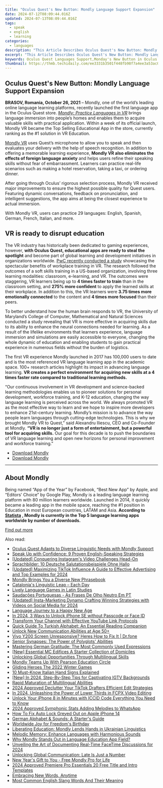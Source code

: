 ```yaml
---
title: "Oculus Quest's New Button: Mondly Language Support Expansion"
date: 2024-07-12T08:09:44.016Z
updated: 2024-07-13T08:09:44.016Z
tags:
  - speak
  - english
  - learning
categories:
  - languages
description: "This Article Describes Oculus Quest's New Button: Mondly Language Support Expansion"
excerpt: "This Article Describes Oculus Quest's New Button: Mondly Language Support Expansion"
keywords: Oculus Quest Languages Support,Monday's New Button in Oculus Quest,Mondly Language Support Expansion for VR,Multi-Language Features in Oculus Quest 2,Expanded Language Options on Oculus VR Platforms,Mondly Interface Update in Oculus Quest,Cross-Platform VR Language Support with Oculus Quest
thumbnail: https://thmb.techidaily.com/ee3331b3501f448fb98f7a4ee3a53ac099c1c123c857eac1255a179cf5757415.jpg
---
```


## Oculus Quest's New Button: Mondly Language Support Expansion

**BRASOV, Romania, October 26, 2021**  – Mondly, one of the world’s leading online language learning platforms, recently launched the first language app in the Oculus Quest store. [_Mondly: Practice Languages in VR_](https://www.oculus.com/experiences/quest/4214902388537196/)  brings language immersion into people’s homes and enables them to acquire valuable skills with practical application. Within a week of its official launch, Mondly VR became the Top Selling Educational App in the store, currently ranking as the #1 solution in VR Education.

[Mondly VR](https://shop.mondly.com/affiliate.php?ACCOUNT=ATISTUDI&AFFILIATE=108875&PATH=https://www.mondly.com?AFFILIATE=108875)  uses Quest’s microphone to allow you to speak and then evaluates your delivery with the help of speech recognition. In addition to offering a memorable learning experience, **Mondly VR also eliminates the effects of foreign language anxiety**  and helps users refine their speaking skills without fear of embarrassment. Learners can practice real-life scenarios such as making a hotel reservation, taking a taxi, or ordering dinner.

 After going through Oculus’ rigorous selection process, Mondly VR received major improvements to ensure the highest possible quality for Quest users. Featuring dynamic conversations, feedback on pronunciation, and intelligent suggestions, the app aims at being the closest experience to actual immersion.

 With Mondly VR, users can practice 29 languages: English, Spanish, German, French, Italian, and more.

## **VR is ready to disrupt education**

 The VR industry has historically been dedicated to gaming experiences, however, **with Oculus Quest, educational apps are ready to steal the spotlight**  and become part of global learning and development initiatives in organizations worldwide. [PwC recently conducted a study](https://www.pwc.com/us/en/tech-effect/emerging-tech/virtual-reality-study.html)  showcasing the spectacular benefits of workplace training in VR. The research followed the outcomes of a soft skills training in a US-based organization, involving three learning modalities: classroom, e-learning, and VR. The outcomes were staggering, VR learners being up to **4 times faster to train** than in the classroom setting, and **275% more confident**  to apply the learned skills at their workplace. In addition to this, the VR learners were **3.75 times more emotionally connected** to the content and **4 times more focused** than their peers.

 To better understand how the human brain responds to VR,  the University of Maryland’s College of Computer, Mathematical and Natural Sciences conducted a study  revealing that VR is more effective in acquiring skills due to its ability to enhance the neural connections needed for learning. As a result of the lifelike environments that learners experience, language immersion and simulations are easily accessible to everyone, changing the whole dynamic of education and enabling students to gain practical experience in numerous fields without the burden of logistics.

 The first VR experience Mondly launched in 2017 has 100,000 users to date and is the most referenced VR language learning app in the academic space. 100+ research articles highlight its impact in advancing language learning.   **VR creates a perfect environment for acquiring new skills at a 4 times faster rate compared to traditional learning methods.**

 “Our continuous involvement in VR development and science-backed learning methodologies enables us to pioneer solutions for personal development, workforce training, and K-12 education, changing the way language learning is perceived across the world. We always promoted VR as the most effective way to learn and we hope to inspire more developers to enhance 21st-century learning.  Mondly’s mission is to advance the way people learn languages through cutting-edge technologies. This is why we brought Mondly VR to Quest,” said Alexandru Iliescu, CEO and Co-Founder at Mondly.   **“VR is no longer just a form of entertainment, but a powerful tool for acquiring skills.**  Our goal for this decade is to push the boundaries of VR language learning and open new horizons for personal improvement and workforce training.”

* [Download Mondly](https://www.facebook.com/sharer/sharer.php?u=https%3A%2F%2Fwww.mondly.com%2Fblog%2Fmondly-vr-oculus-quest%2F&t=Mondly+Launched+the+First-Ever+Language+App+on+Oculus+Quest "Share on Facebook")
* [Download Mondly](https://shop.mondly.com/affiliate.php?ACCOUNT=ATISTUDI&AFFILIATE=108875&PATH=https://www.mondly.com?AFFILIATE=108875)

---

## **About Mondly**

 Being named “App of the Year” by Facebook, “Best New App” by Apple, and “Editors’ Choice” by Google Play, Mondly is a leading language learning platform with 80 million learners worldwide. Launched in 2014, it quickly became a leading app in the mobile space, reaching the #1 position in Education in most European countries, LATAM and Asia.   **According to [Statista](https://www.statista.com/statistics/1239522/top-language-learning-apps-downloads/) , Mondly is currently in the Top 5 language learning apps worldwide by number of downloads.**

[Find out more](https://www.oculus.com/experiences/quest/4214902388537196/?locale=en%5FUS "Find out more")

<ins class="adsbygoogle"
     style="display:block"
     data-ad-format="autorelaxed"
     data-ad-client="ca-pub-7571918770474297"
     data-ad-slot="1223367746"></ins>



<ins class="adsbygoogle"
     style="display:block"
     data-ad-client="ca-pub-7571918770474297"
     data-ad-slot="8358498916"
     data-ad-format="auto"
     data-full-width-responsive="true"></ins>



<span class="atpl-alsoreadstyle">Also read:</span>
<div><ul>
<li><a href="https://mondly-stories.techidaily.com/oculus-quest-adapts-to-diverse-linguistic-needs-with-mondly-support/"><u>Oculus Quest Adapts to Diverse Linguistic Needs with Mondly Support</u></a></li>
<li><a href="https://mondly-stories.techidaily.com/speak-up-with-confidence-9-proven-english-speaking-strategies/"><u>Speak Up with Confidence: 9 Proven English-Speaking Strategies</u></a></li>
<li><a href="https://instagram-video-recordings.techidaily.com/updated-conquering-instagrams-video-challenges-head-on/"><u>[Updated] Conquering Instagram's Video Challenges Head-On</u></a></li>
<li><a href="https://mondly-stories.techidaily.com/sprachbilder-10-deutsche-salutationsbeispiele-ohne-hallo/"><u>Sprachbilder: 10 Deutsche Salutationsbeispiele Ohne Hallo</u></a></li>
<li><a href="https://tiktok-video-files.techidaily.com/updated-maximizing-tiktok-influence-a-guide-to-effective-advertising-and-top-examples-for-2024/"><u>[Updated] Maximizing TikTok Influence  A Guide to Effective Advertising and Top Examples for 2024</u></a></li>
<li><a href="https://mondly-stories.techidaily.com/1719581081152-mondly-brings-you-a-diverse-new-phrasebook/"><u>Mondly Brings You a Diverse New Phrasebook</u></a></li>
<li><a href="https://mondly-stories.techidaily.com/1719576116927-catalonias-linguistic-leap-each-day/"><u>Catalonia's Linguistic Leap – Each Day</u></a></li>
<li><a href="https://mondly-stories.techidaily.com/lively-language-games-in-latin-studies/"><u>Lively Language Games in Latin Studies</u></a></li>
<li><a href="https://mondly-stories.techidaily.com/saudacoes-portuguesas-as-frases-de-olho-neutro-em-pt/"><u>Saudações Portuguesas - As Frases De Olho Neutro Em PT</u></a></li>
<li><a href="https://instagram-videos.techidaily.com/updated-insta-marketing-dynamo-crafting-winning-strategies-with-videos-on-social-media-for-2024/"><u>[Updated] Insta-Marketing Dynamo  Crafting Winning Strategies with Videos on Social Media for 2024</u></a></li>
<li><a href="https://mondly-stories.techidaily.com/language-journey-to-a-happy-new-age/"><u>Language Journey to a Happy New Age</u></a></li>
<li><a href="https://ios-unlock.techidaily.com/in-2024-3-ways-to-unlock-iphone-se-without-passcode-or-face-id-by-drfone-ios/"><u>In 2024, 3 Ways to Unlock iPhone SE without Passcode or Face ID</u></a></li>
<li><a href="https://youtube-videos.techidaily.com/transform-your-channel-with-effective-youtube-link-protocols/"><u>Transform Your Channel with Effective YouTube Link Protocols</u></a></li>
<li><a href="https://mondly-stories.techidaily.com/quick-guide-to-turkish-alphabet-an-essential-reading-companion/"><u>Quick Guide To Turkish Alphabet: An Essential Reading Companion</u></a></li>
<li><a href="https://mondly-stories.techidaily.com/unlock-new-communication-abilities-at-age-50plus/"><u>Unlock New Communication Abilities at Age 50+</u></a></li>
<li><a href="https://howto.techidaily.com/vivo-y200-screen-unresponsive-heres-how-to-fix-it-drfone-by-drfone-fix-android-problems-fix-android-problems/"><u>Vivo Y200 Screen Unresponsive? Heres How to Fix It | Dr.fone</u></a></li>
<li><a href="https://mondly-stories.techidaily.com/senior-synapses-the-power-of-polyglots-abilities/"><u>Senior Synapses: The Power of Polyglots' Abilities</u></a></li>
<li><a href="https://mondly-stories.techidaily.com/mastering-german-gratitude-the-most-commonly-used-expressions/"><u>Mastering German Gratitude: The Most Commonly Used Expressions</u></a></li>
<li><a href="https://desktop-recording.techidaily.com/new-essential-mc-edifices-a-starter-collection-of-domiciles/"><u>[New] Essential MC Edifices  A Starter Collection of Domiciles</u></a></li>
<li><a href="https://mondly-stories.techidaily.com/unlocking-global-opportunities-through-multilingual-skills/"><u>Unlocking Global Opportunities Through Multilingual Skills</u></a></li>
<li><a href="https://mondly-stories.techidaily.com/mondly-teams-up-with-pearson-education-circle/"><u>Mondly Teams Up With Pearson Education Circle</u></a></li>
<li><a href="https://extra-information.techidaily.com/gliding-heroes-the-2022-winter-games/"><u>Gliding Heroes  The 2022 Winter Games</u></a></li>
<li><a href="https://mondly-stories.techidaily.com/10-must-know-italian-hand-signs-explained/"><u>10 Must-Know Italian Hand Signs Explained</u></a></li>
<li><a href="https://instagram-videos.techidaily.com/new-in-2024-step-by-step-tips-for-captivating-igtv-backgrounds/"><u>[New] In 2024, Step-By-Step Tips for Captivating IGTV Backgrounds</u></a></li>
<li><a href="https://mondly-stories.techidaily.com/rapid-maturation-of-multilingual-abilities/"><u>Rapid Maturation of Multilingual Abilities</u></a></li>
<li><a href="https://article-posts.techidaily.com/2024-approved-declutter-your-tiktok-drafters-efficient-edit-strategies/"><u>2024 Approved  Declutter Your TikTok Drafters  Efficient Edit Strategies</u></a></li>
<li><a href="https://ai-video-tools.techidaily.com/in-2024-unleashing-the-power-of-lower-thirds-in-fcpx-video-editing/"><u>In 2024, Unleashing the Power of Lower Thirds in FCPX Video Editing</u></a></li>
<li><a href="https://sim-unlock.techidaily.com/unlock-your-iphone-8-in-minutes-with-iccid-code-everything-you-need-to-know-by-drfone-ios/"><u>Unlock Your iPhone 8 in Minutes with ICCID Code Everything You Need to Know</u></a></li>
<li><a href="https://some-guidance.techidaily.com/2024-approved-symphonic-stats-adding-melodies-to-whatsapp/"><u>2024 Approved  Symphonic Stats  Adding Melodies to WhatsApp</u></a></li>
<li><a href="https://ios-unlock.techidaily.com/how-to-fix-auto-lock-greyed-out-on-apple-iphone-14-by-drfone-ios/"><u>How To Fix Auto Lock Greyed Out on Apple iPhone 14</u></a></li>
<li><a href="https://mondly-stories.techidaily.com/german-alphabet-and-sounds-a-starters-guide/"><u>German Alphabet & Sounds: A Starter's Guide</u></a></li>
<li><a href="https://mondly-stories.techidaily.com/worldwide-joy-for-freedoms-birthday/"><u>Worldwide Joy for Freedom's Birthday</u></a></li>
<li><a href="https://mondly-stories.techidaily.com/liberating-education-mondly-lends-hands-in-ukrainian-linguistics/"><u>Liberating Education: Mondly Lends Hands in Ukrainian Linguistics</u></a></li>
<li><a href="https://mondly-stories.techidaily.com/melodic-memory-enhance-languages-with-harmonious-sounds/"><u>Melodic Memory: Enhance Languages with Harmonious Sounds</u></a></li>
<li><a href="https://mondly-stories.techidaily.com/why-mondly-stands-out-in-language-education-app-field/"><u>Why Mondly Stands Out in Language Education App Field?</u></a></li>
<li><a href="https://screen-capture.techidaily.com/unveiling-the-art-of-documenting-real-time-facetime-discussions-for-2024/"><u>Unveiling the Art of Documenting Real-Time FaceTime Discussions for 2024</u></a></li>
<li><a href="https://mondly-stories.techidaily.com/unlocking-global-communication-late-is-just-a-number/"><u>Unlocking Global Communication: Late Is Just a Number</u></a></li>
<li><a href="https://mondly-stories.techidaily.com/1719580234171-new-years-gift-to-you-free-mondly-pro-for-life/"><u>New Year's Gift to You - Free Mondly Pro for Life</u></a></li>
<li><a href="https://ai-video-tools.techidaily.com/2024-approved-premiere-pro-essentials-20-free-title-and-intro-templates/"><u>2024 Approved Premiere Pro Essentials 20 Free Title and Intro Templates</u></a></li>
<li><a href="https://mondly-stories.techidaily.com/1719581579845-embracing-new-words-anytime/"><u>Embracing New Words, Anytime</u></a></li>
<li><a href="https://mondly-stories.techidaily.com/most-common-english-slang-words-and-their-meaning/"><u>Most Common English Slang Words And Their Meaning</u></a></li>
</ul></div>
